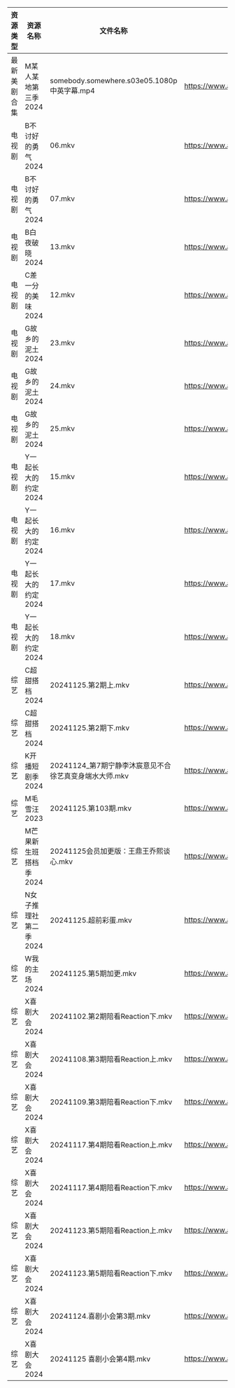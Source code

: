 | 资源类型   | 资源名称          | 文件名称                                    | 分享链接                                      | 更新时间                |
| ------ | ------------- | --------------------------------------- | ----------------------------------------- | ------------------- |
| 最新美剧合集 | M某人某地第三季2024  | somebody.somewhere.s03e05.1080p中英字幕.mp4 | https://www.alipan.com/s/kCctPYRw6TA      | 2024-11-25 14:06:05 |
| 电视剧    | B不讨好的勇气2024   | 06.mkv                                  | https://www.alipan.com/s/AzTyJxUKR5W      | 2024-11-25 16:05:05 |
| 电视剧    | B不讨好的勇气2024   | 07.mkv                                  | https://www.alipan.com/s/AzTyJxUKR5W      | 2024-11-25 16:05:04 |
| 电视剧    | B白夜破晓2024     | 13.mkv                                  | https://www.alipan.com/s/1CH4Gu47Hq3      | 2024-11-25 16:05:12 |
| 电视剧    | C差一分的美味2024   | 12.mkv                                  | https://www.alipan.com/s/Giz84ZSJTNi      | 2024-11-25 16:05:17 |
| 电视剧    | G故乡的泥土2024    | 23.mkv                                  | https://www.alipan.com/s/hbukkKUDCNQ      | 2024-11-25 16:05:33 |
| 电视剧    | G故乡的泥土2024    | 24.mkv                                  | https://www.alipan.com/s/hbukkKUDCNQ      | 2024-11-25 16:05:33 |
| 电视剧    | G故乡的泥土2024    | 25.mkv                                  | https://www.alipan.com/s/hbukkKUDCNQ      | 2024-11-25 16:05:33 |
| 电视剧    | Y一起长大的约定2024  | 15.mkv                                  | https://www.alipan.com/s/CWpgJXYunfj      | 2024-11-25 16:06:53 |
| 电视剧    | Y一起长大的约定2024  | 16.mkv                                  | https://www.alipan.com/s/CWpgJXYunfj      | 2024-11-25 16:06:53 |
| 电视剧    | Y一起长大的约定2024  | 17.mkv                                  | https://www.alipan.com/s/CWpgJXYunfj      | 2024-11-25 16:06:53 |
| 电视剧    | Y一起长大的约定2024  | 18.mkv                                  | https://www.alipan.com/s/CWpgJXYunfj      | 2024-11-25 16:06:53 |
| 综艺     | C超甜搭档2024     | 20241125.第2期上.mkv                       | https://www.alipan.com/s/f1KU47G5YvP      | 2024-11-25 16:07:13 |
| 综艺     | C超甜搭档2024     | 20241125.第2期下.mkv                       | https://www.alipan.com/s/f1KU47G5YvP      | 2024-11-25 16:07:13 |
| 综艺     | K开播短剧季2024    | 20241124_第7期宁静李沐宸意见不合徐艺真变身端水大师.mkv      | https://www.alipan.com/s/RwTZ4L5wTYU      | 2024-11-25 00:07:43 |
| 综艺     | M毛雪汪2023      | 20241125.第103期.mkv                      | https://www.aliyundrive.com/s/asPqfgPRqAg | 2024-11-25 16:07:40 |
| 综艺     | M芒果新生班搭档季2024 | 20241125会员加更版：王鼎王乔熙谈心.mkv               | https://www.alipan.com/s/xnGaC7WzgLK      | 2024-11-25 16:07:46 |
| 综艺     | N女子推理社第二季2024 | 20241125.超前彩蛋.mkv                       | https://www.alipan.com/s/NNXXZUw3FNE      | 2024-11-25 16:08:02 |
| 综艺     | W我的主场2024     | 20241125.第5期加更.mkv                      | https://www.alipan.com/s/KLxaNppeykr      | 2024-11-25 16:08:31 |
| 综艺     | X喜剧大会2024     | 20241102.第2期陪看Reaction下.mkv             | https://www.alipan.com/s/csZtJtZJbGQ      | 2024-11-25 16:08:38 |
| 综艺     | X喜剧大会2024     | 20241108.第3期陪看Reaction上.mkv             | https://www.alipan.com/s/csZtJtZJbGQ      | 2024-11-25 16:08:38 |
| 综艺     | X喜剧大会2024     | 20241109.第3期陪看Reaction下.mkv             | https://www.alipan.com/s/csZtJtZJbGQ      | 2024-11-25 16:08:37 |
| 综艺     | X喜剧大会2024     | 20241117.第4期陪看Reaction上.mkv             | https://www.alipan.com/s/csZtJtZJbGQ      | 2024-11-25 16:08:37 |
| 综艺     | X喜剧大会2024     | 20241117.第4期陪看Reaction下.mkv             | https://www.alipan.com/s/csZtJtZJbGQ      | 2024-11-25 16:08:37 |
| 综艺     | X喜剧大会2024     | 20241123.第5期陪看Reaction上.mkv             | https://www.alipan.com/s/csZtJtZJbGQ      | 2024-11-25 16:08:37 |
| 综艺     | X喜剧大会2024     | 20241123.第5期陪看Reaction下.mkv             | https://www.alipan.com/s/csZtJtZJbGQ      | 2024-11-25 16:08:36 |
| 综艺     | X喜剧大会2024     | 20241124.喜剧小会第3期.mkv                    | https://www.alipan.com/s/csZtJtZJbGQ      | 2024-11-25 16:08:36 |
| 综艺     | X喜剧大会2024     | 20241125 喜剧小会第4期.mkv                    | https://www.alipan.com/s/csZtJtZJbGQ      | 2024-11-25 16:08:36 |
